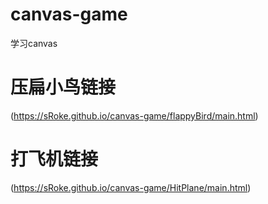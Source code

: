 # canvas-game
学习canvas

# 压扁小鸟链接
  (https://sRoke.github.io/canvas-game/flappyBird/main.html)
# 打飞机链接
  (https://sRoke.github.io/canvas-game/HitPlane/main.html)
